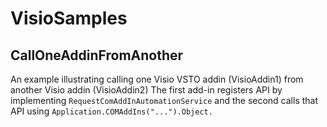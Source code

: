 # VisioSamples

## CallOneAddinFromAnother
An example illustrating calling one Visio VSTO addin (VisioAddin1) from another Visio addin (VisioAddin2)
The first add-in registers API by implementing `RequestComAddInAutomationService` and the second calls that API using `Application.COMAddIns("...").Object.`
